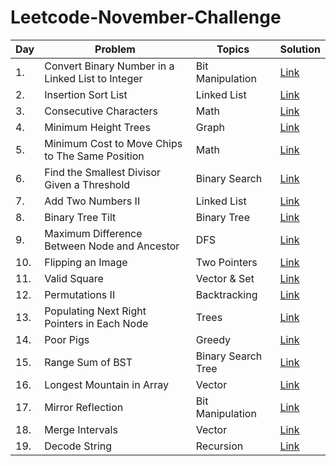 # Leetcode-November-Challenge
<!-- Tables -->
|Day| Problem     |Topics   |Solution|
|---|-------------|---------|--------|
|1.|Convert Binary Number in a Linked List to Integer|Bit Manipulation|[Link](https://leetcode.com/explore/featured/card/november-leetcoding-challenge/564/week-1-november-1st-november-7th/3516/)|
|2.|Insertion Sort List|Linked List|[Link](https://leetcode.com/explore/challenge/card/november-leetcoding-challenge/564/week-1-november-1st-november-7th/3517/)|
|3.|Consecutive Characters|Math|[Link](https://leetcode.com/explore/challenge/card/november-leetcoding-challenge/564/week-1-november-1st-november-7th/3518/)|
|4.|Minimum Height Trees|Graph|[Link](https://leetcode.com/explore/challenge/card/november-leetcoding-challenge/564/week-1-november-1st-november-7th/3519/)|
|5.|Minimum Cost to Move Chips to The Same Position|Math|[Link](https://leetcode.com/explore/challenge/card/november-leetcoding-challenge/564/week-1-november-1st-november-7th/3520/)|
|6.|Find the Smallest Divisor Given a Threshold|Binary Search|[Link](https://leetcode.com/explore/challenge/card/november-leetcoding-challenge/564/week-1-november-1st-november-7th/3521/)|
|7.|Add Two Numbers II|Linked List|[Link](https://leetcode.com/explore/challenge/card/november-leetcoding-challenge/564/week-1-november-1st-november-7th/3522/)|
|8.|Binary Tree Tilt|Binary Tree|[Link](https://leetcode.com/explore/challenge/card/november-leetcoding-challenge/565/week-2-november-8th-november-14th/3524/)|
|9.|Maximum Difference Between Node and Ancestor|DFS|[Link](https://leetcode.com/explore/challenge/card/november-leetcoding-challenge/565/week-2-november-8th-november-14th/3525/)|
|10.|Flipping an Image|Two Pointers|[Link](https://leetcode.com/explore/challenge/card/november-leetcoding-challenge/565/week-2-november-8th-november-14th/3526/)|
|11.|Valid Square|Vector & Set|[Link](https://leetcode.com/explore/challenge/card/november-leetcoding-challenge/565/week-2-november-8th-november-14th/3527/)|
|12.|Permutations II|Backtracking|[Link](https://leetcode.com/explore/challenge/card/november-leetcoding-challenge/565/week-2-november-8th-november-14th/3528/)|
|13.|Populating Next Right Pointers in Each Node|Trees|[Link](https://leetcode.com/explore/challenge/card/november-leetcoding-challenge/565/week-2-november-8th-november-14th/3529/)|
|14.|Poor Pigs|Greedy|[Link](https://leetcode.com/explore/challenge/card/november-leetcoding-challenge/565/week-2-november-8th-november-14th/3530/)|
|15.|Range Sum of BST|Binary Search Tree|[Link](https://leetcode.com/explore/challenge/card/november-leetcoding-challenge/566/week-3-november-15th-november-21st/3532/)|
|16.|Longest Mountain in Array|Vector|[Link](https://leetcode.com/explore/challenge/card/november-leetcoding-challenge/566/week-3-november-15th-november-21st/3533/)|
|17.|Mirror Reflection|Bit Manipulation|[Link](https://leetcode.com/explore/challenge/card/november-leetcoding-challenge/566/week-3-november-15th-november-21st/3534/)|
|18.|Merge Intervals|Vector|[Link](https://leetcode.com/explore/challenge/card/november-leetcoding-challenge/566/week-3-november-15th-november-21st/3535/)|
|19.|Decode String|Recursion|[Link](https://leetcode.com/explore/challenge/card/november-leetcoding-challenge/566/week-3-november-15th-november-21st/3536/)|

